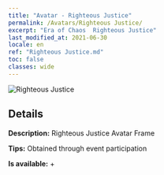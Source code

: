 ```yaml
---
title: "Avatar - Righteous Justice"
permalink: /Avatars/Righteous Justice/
excerpt: "Era of Chaos  Righteous Justice"
last_modified_at: 2021-06-30
locale: en
ref: "Righteous Justice.md"
toc: false
classes: wide
---
```

 ![Righteous Justice](/images/a/avatarFrame_74.png)

## Details

 **Description:** Righteous Justice Avatar Frame 

 **Tips:** Obtained through event participation 

 **Is available:**  + 

